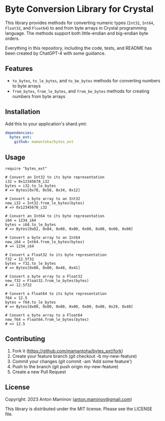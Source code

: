 # Byte Conversion Library for Crystal

This library provides methods for converting numeric types (`Int32`, `Int64`, `Float32`, and `Float64`) to and from byte arrays in Crystal programming language. The methods support both little-endian and big-endian byte orders.

Everything in this repository, including the code, tests, and README has been created by ChatGPT-4 with some guidance.

## Features

- `to_bytes`, `to_le_bytes`, and `to_be_bytes` methods for converting numbers to byte arrays
- `from_bytes`, `from_le_bytes`, and `from_be_bytes` methods for creating numbers from byte arrays

## Installation

Add this to your application's shard.yml:

```yaml
dependencies:
  bytes_ext:
    github: mamantoha/bytes_ext
```

## Usage

```crystal
require "bytes_ext"

# Convert an Int32 to its byte representation
i32 = 0x12345678_i32
bytes = i32.to_le_bytes
# => Bytes[0x78, 0x56, 0x34, 0x12]

# Convert a byte array to an Int32
new_i32 = Int32.from_le_bytes(bytes)
# => 0x12345678_i32

# Convert an Int64 to its byte representation
i64 = 1234_i64
bytes = i64.to_le_bytes
# => Bytes[0xD2, 0x04, 0x00, 0x00, 0x00, 0x00, 0x00, 0x00]

# Convert a byte array to an Int64
new_i64 = Int64.from_le_bytes(bytes)
# => 1234_i64

# Convert a Float32 to its byte representation
f32 = 12.5f32
bytes = f32.to_le_bytes
# => Bytes[0x00, 0x00, 0x48, 0x41]

# Convert a byte array to a Float32
new_f32 = Float32.from_le_bytes(bytes)
# => 12.5f32

# Convert a Float64 to its byte representation
f64 = 12.5
bytes = f64.to_le_bytes
# => Bytes[0x00, 0x00, 0x00, 0x00, 0x00, 0x00, 0x29, 0x40]

# Convert a byte array to a Float64
new_f64 = Float64.from_le_bytes(bytes)
# => 12.5
```

## Contributing

1. Fork it (https://github.com/mamantoha/bytes_ext/fork)
2. Create your feature branch (git checkout -b my-new-feature)
3. Commit your changes (git commit -am 'Add some feature')
4. Push to the branch (git push origin my-new-feature)
5. Create a new Pull Request

## License

Copyright: 2023 Anton Maminov (anton.maminov@gmail.com)

This library is distributed under the MIT license. Please see the LICENSE file.
